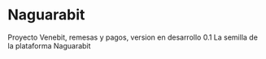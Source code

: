 # Naguarabit
Proyecto Venebit, remesas y pagos, version en desarrollo 0.1
La semilla de la plataforma Naguarabit
